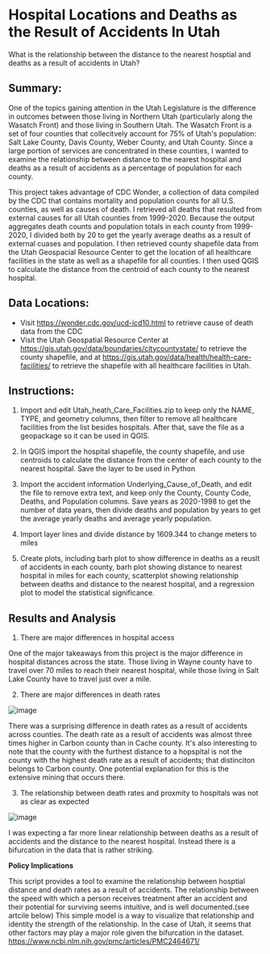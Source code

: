 # Hospital Locations and Deaths as the Result of Accidents In Utah

What is the relationship between the distance to the nearest hosptial and deaths as a result of accidents in Utah? 

## Summary:

One of the topics gaining attention in the Utah Legislature is the difference in outcomes between those living in Northern 
Utah (particularly along the Wasatch Front) and those living in Southern Utah. The Wasatch Front is a set of four counties
that collecitvely account for 75% of Utah's population: Salt Lake County, Davis County, Weber County, and Utah County. Since
a large portion of services are concentrated in these counties, I wanted to examine the relationship between distance to the 
nearest hospital and deaths as a result of accidents as a percentage of population for each county.

This project takes advantage of CDC Wonder, a collection of data compiled by the CDC that contains 
mortality and population counts for all U.S. counties, as well as causes of death. I retrieved all 
deaths that resulted from external causes for all Utah counties from 1999-2020. Because the output 
aggregates death counts and population totals in each county from 1999-2020, I divided both by 20 to 
get the yearly average deaths as a result of external cuases and population. I then retrieved county
shapefile data from the Utah Geospacial Resource Center to get the location of all healthcare facilities
in the state as well as a shapefile for all counties. I then used QGIS to calculate the distance from 
the centroid of each county to the nearest hospital. 

## Data Locations:
- Visit https://wonder.cdc.gov/ucd-icd10.html to retrieve cause of death data from the CDC
- Visit the Utah Geospatial Resource Center at https://gis.utah.gov/data/boundaries/citycountystate/
to retrieve the county shapefile, and at https://gis.utah.gov/data/health/health-care-facilities/ to 
retrieve the shapefile with all healthcare facilities in Utah.

## Instructions: 

1. Import and edit Utah_heath_Care_Facilities.zip to keep only the NAME, TYPE, and geometry columns,
then filter to remove all healthcare facilities from the list besides hospitals. After that, save the 
file as a geopackage so it can be used in QGIS. 

2. In QGIS import the hospital shapefile, the county shapefile, and use centroids to calculate
the distance from the center of each county to the nearest hospital. Save the layer to be used in Python

3. Import the accident information Underlying_Cause_of_Death, and edit the file to remove
extra text, and keep only the County, County Code, Deaths, and Population columns. Save years as 2020-1998 to get the number of data years, then divide deaths and population by years to get the average yearly deaths and average yearly
population. 

4. Import layer lines and divide distance by 1609.344 to change meters to miles

5. Create plots, including barh plot to show difference in deaths as a reuslt of accidents in each
county, barh plot showing distance to nearest hospital in miles for each county, scatterplot
showing relationship between deaths and distance to the nearest hospital, and a regression plot to model the statistical significance. 

## Results and Analysis

1. There are major differences in hospital access



One of the major takeaways from this project is the major difference in hospital distances
across the state. Those living in Wayne county have to travel over 70 miles to reach their
nearest hospital, while those living in Salt Lake County have to travel just over a mile. 

2. There are major differences in death rates 

![image](https://user-images.githubusercontent.com/98329892/167709968-17515f58-d45b-4df2-a7e7-dfeed68d559a.png)

There was a surprising difference in death rates as a result of accidents across counties.
The death rate as a result of accidents was almost three times higher in Carbon county than
in Cache county. It's also interesting to note that the county with the furthest distance to
a hopspital is not the county with the highest death rate as a result of accidents; that
distinciton belongs to Carbon county. One potential explanation for this is the extensive 
mining that occurs there. 

3. The relationship between death rates and proxmity to hospitals was not as clear as expected

![image](https://user-images.githubusercontent.com/98329892/167710516-a6a3c182-ebb3-4b08-b667-221ff8e4ef3c.png)

I was expecting a far more linear relationship between deaths as a result of accidents and 
the distance to the nearest hospital. Instead there is a bifurcation in the data that is rather striking. 

**Policy Implications**

This script provides a tool to examine the relationship between hosptial distance and death
rates as a result of accidents. The relationship between the speed with which a person receives treatment after an accident and their potential for surviving seems intuitive, and is well documented.(see artcile below) This simple model is a way to visualize that relationship and identity the strength of the relationship. In the case of Utah, it seems that other factors may play a major role given the bifurcation in the dataset. 
https://www.ncbi.nlm.nih.gov/pmc/articles/PMC2464671/








